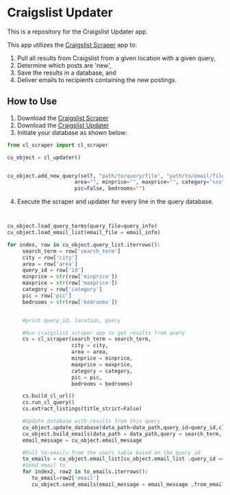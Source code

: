 Craigslist Updater
===================================

This is a repository for the Craigslist Updater app.

This app utilizes the [Craigslist Scraper](https://github.com/mikekaminsky/craigslist_scraper) app to:

1. Pull all results from Craigslist from a given location with a given query,
2. Determine which posts are 'new',
3. Save the results in a database, and
4. Deliver emails to recipients containing the new postings.


How to Use
-----------------------------------
1. Download the [Craigslist Scraper](https://github.com/mikekaminsky/craigslist_scraper)
2. Download the [Craigslist Updater](https://github.com/mikekaminsky/craigslist_updater)
3. Initiate your database as shown below:
```python
from cl_scraper import cl_scraper

cu_object = cl_updater()


cu_object.add_new_query(self, "path/to/query/file", "path/to/email/file",test@test.com, "whozits", newyork,
                      area="", minprice="", maxprice="", category="sss", 
                      pic=False, bedrooms="")

```

4. Execute the scraper and updater for every line in the query database.

```python


cu_object.load_query_terms(query_file=query_info)
cu_object.load_email_list(email_file = email_info)

for index, row in cu_object.query_list.iterrows():
     search_term = row['search_term']
     city = row['city']
     area = row['area']
     query_id = row['id']
     minprice = str(row['minprice'])
     maxprice = str(row['maxprice'])
     category = row['category']
     pic = row['pic']
     bedrooms = str(row['bedrooms'])


     #print query_id, location, query

     #Run craigslist scraper app to get results from query
     cs = cl_scraper(search_term = search_term,
                     city = city,
                     area = area,
                     minprice = minprice,
                     maxprice = maxprice,
                     category = category,
                     pic = pic,
                     bedrooms = bedrooms)

     cs.build_cl_url()
     cs.run_cl_query()
     cs.extract_listings(title_strict=False)

     #Update database with results from this query
     cu_object.update_database(data_path=data_path,query_id=query_id,cl_info=cs.craigslist_results)
     cu_object.build_emails(data_path = data_path,query = search_term, query_id = query_id)
     email_message = cu_object.email_message

     #Pull to-emails from the users table based on the query id
     to_emails = cu_object.email_list[cu_object.email_list .query_id == query_id]
     #Send email to
     for index2, row2 in to_emails.iterrows():
        to_email=row2['email']
        cu_object.send_emails(email_message = email_message ,from_email = my_email ,to_email = to_email ,password = password)

```
